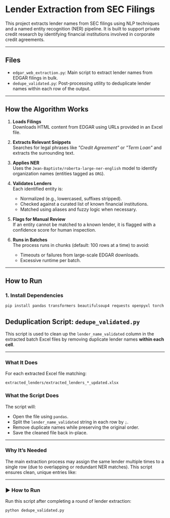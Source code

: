 
# Lender Extraction from SEC Filings

This project extracts lender names from SEC filings using NLP techniques and a named entity recognition (NER) pipeline. It is built to support private credit research by identifying financial institutions involved in corporate credit agreements.

---

## Files

- `edgar_web_extraction.py`: Main script to extract lender names from EDGAR filings in bulk.
- `dedupe_validated.py`: Post-processing utility to deduplicate lender names within each row of the output.

---

## How the Algorithm Works

1. **Loads Filings**  
   Downloads HTML content from EDGAR using URLs provided in an Excel file.

2. **Extracts Relevant Snippets**  
   Searches for legal phrases like _"Credit Agreement"_ or _"Term Loan"_ and extracts the surrounding text.

3. **Applies NER**  
   Uses the `Jean-Baptiste/roberta-large-ner-english` model to identify organization names (entities tagged as `ORG`).

4. **Validates Lenders**  
   Each identified entity is:
   - Normalized (e.g., lowercased, suffixes stripped).
   - Checked against a curated list of known financial institutions.
   - Matched using aliases and fuzzy logic when necessary.

5. **Flags for Manual Review**  
   If an entity cannot be matched to a known lender, it is flagged with a confidence score for human inspection.

6. **Runs in Batches**  
   The process runs in chunks (default: 100 rows at a time) to avoid:
   - Timeouts or failures from large-scale EDGAR downloads.
   - Excessive runtime per batch.

---

## How to Run

### 1. Install Dependencies

```bash
pip install pandas transformers beautifulsoup4 requests openpyxl torch
```

## Deduplication Script: `dedupe_validated.py`

This script is used to clean up the `lender_name_validated` column in the extracted batch Excel files by removing duplicate lender names **within each cell**.

---

### What It Does

For each extracted Excel file matching:

```plaintext
extracted_lenders/extracted_lenders_*_updated.xlsx
```

###  What the Script Does

The script will:

- Open the file using `pandas`.
- Split the `lender_name_validated` string in each row by `;`.
- Remove duplicate names while preserving the original order.
- Save the cleaned file back in-place.

---

###  Why It’s Needed

The main extraction process may assign the same lender multiple times to a single row (due to overlapping or redundant NER matches). This script ensures clean, unique entries like:


---

### ▶️ How to Run

Run this script after completing a round of lender extraction:

```bash
python dedupe_validated.py
```


